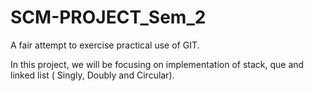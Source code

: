 # SCM-PROJECT_Sem_2
A fair attempt to exercise practical use of GIT.

In this project, we will be focusing on implementation of stack, que and linked list ( Singly, Doubly and Circular).
